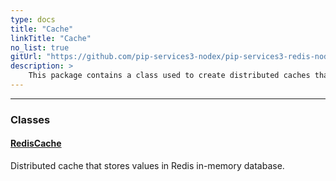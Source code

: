 ```yaml
---
type: docs
title: "Cache"
linkTitle: "Cache"
no_list: true
gitUrl: "https://github.com/pip-services3-nodex/pip-services3-redis-nodex"
description: >
    This package contains a class used to create distributed caches that store values in Redis in-memory database.
---
```

---

<div class="module-body"> 

### Classes

#### [RedisCache](redis_cache)
Distributed cache that stores values in Redis in-memory database.

</div>
